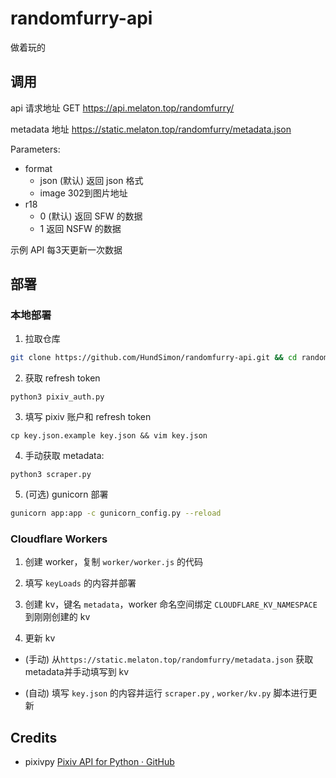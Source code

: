 # randomfurry-api

做着玩的

## 调用

api 请求地址 GET https://api.melaton.top/randomfurry/

metadata 地址 https://static.melaton.top/randomfurry/metadata.json

Parameters:

- format
  - json (默认) 返回 json 格式
  - image 302到图片地址
- r18
  - 0 (默认) 返回 SFW 的数据
  - 1 返回 NSFW 的数据

示例 API 每3天更新一次数据

## 部署

### 本地部署

1. 拉取仓库
  
  ```sh
  git clone https://github.com/HundSimon/randomfurry-api.git && cd randomfurry-api
  ```
  
2. 获取 refresh token
  
  ```shell
  python3 pixiv_auth.py
  ```
  
3. 填写 pixiv 账户和 refresh token
  
  ```
  cp key.json.example key.json && vim key.json
  ```
  
4. 手动获取 metadata:
  
  ```
  python3 scraper.py
  ```
  
5. (可选) gunicorn 部署
  
  ```sh
  gunicorn app:app -c gunicorn_config.py --reload
  ```
  

### Cloudflare Workers

1. 创建 worker，复制 `worker/worker.js` 的代码
  
2. 填写 `keyLoads` 的内容并部署
  
3. 创建 kv，键名 `metadata`，worker 命名空间绑定 `CLOUDFLARE_KV_NAMESPACE` 到刚刚创建的 kv
  
4. 更新 kv
  
  - (手动) 从`https://static.melaton.top/randomfurry/metadata.json` 获取 metadata并手动填写到 kv
    
  - (自动) 填写 `key.json` 的内容并运行 `scraper.py` , `worker/kv.py` 脚本进行更新
    

## Credits

- pixivpy [Pixiv API for Python · GitHub](https://github.com/upbit/pixivpy)

